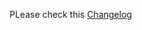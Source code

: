 PLease check this [Changelog](https://github.com/linuxserver/docker-heimdall/releases/tag/v2.6.1-ls263)